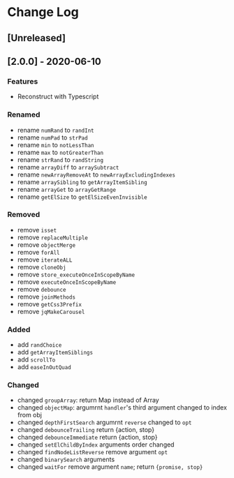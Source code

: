 # Change Log

## [Unreleased]
 
## [2.0.0] - 2020-06-10
### Features
- Reconstruct with Typescript

### Renamed
- rename `numRand` to `randInt`
- rename `numPad` to `strPad`
- rename `min` to `notLessThan`
- rename `max` to `notGreaterThan`
- rename `strRand` to `randString`
- rename `arrayDiff` to `arraySubtract`
- rename `newArrayRemoveAt` to `newArrayExcludingIndexes`
- rename `arraySibling` to `getArrayItemSibling`
- rename `arrayGet` to `arrayGetRange`
- rename `getElSize` to `getElSizeEvenInvisible`

### Removed
- remove `isset`
- remove `replaceMultiple`
- remove `objectMerge`
- remove `forAll`
- remove `iterateALL`
- remove `cloneObj`
- remove `store_executeOnceInScopeByName`
- remove `executeOnceInScopeByName`
- remove `debounce`
- remove `joinMethods`
- remove `getCss3Prefix`
- remove `jqMakeCarousel`

### Added
- add `randChoice`
- add `getArrayItemSiblings`
- add `scrollTo`
- add `easeInOutQuad`

### Changed
- changed `groupArray`: return Map instead of Array
- changed `objectMap`: argumrnt `handler`'s third argument changed to index from obj
- changed `depthFirstSearch` argumrnt `reverse` changed to `opt`
- changed `debounceTrailing` return {action, stop}
- changed `debounceImmediate` return {action, stop}
- changed `setElChildByIndex` arguments order changed
- changed `findNodeListReverse` remove argument `opt`
- changed `binarySearch` arguments
- changed `waitFor` remove argument `name`; return `{promise, stop}`

